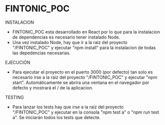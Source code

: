 # FINTONIC_POC

INSTALACION
- FINTONIC_POC esta desarrollado en React por lo que para la instalacion de dependencias es necesario tener instalado Node.
- Una vez instalado Node, hay que ir a la raiz del proyecto "/FINTONIC_POC" y ejecutar "npm install" para la instalacion de todas las depedencias necesarias.

EJECUCIÓN
- Para ejecutar el proyecto en el puerto 3000 (por defecto) tan solo es necesario irse a la raiz del proyecto "/FINTONIC_POC" y ejecutar "npm start". Automáticamente se abrira una ventana en el navegador por defecto y mostrará el / de la aplicacion.

TESTING
- Para lanzar los tests hay que irse a la raiz del proyecto "/FINTONIC_POC" y ejecutar en la consola "npm test a" o "npm run test a". Se iniciarán todos los tests que detecte.
